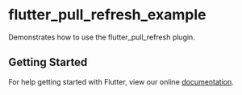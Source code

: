 # flutter_pull_refresh_example

Demonstrates how to use the flutter_pull_refresh plugin.

## Getting Started

For help getting started with Flutter, view our online
[documentation](https://flutter.io/).
